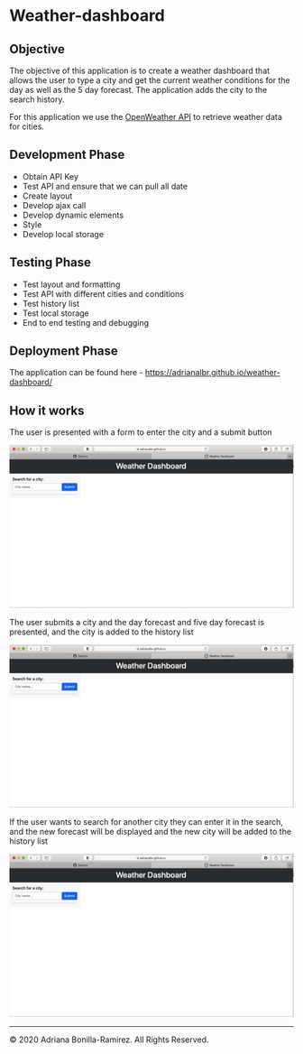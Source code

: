 # Weather-dashboard

## Objective

The objective of this application is to create a weather dashboard that allows the user to type a city and get the current weather conditions for the day as well as the 5 day forecast. The application adds the city to the search history.

For this application we use the [OpenWeather API](https://openweathermap.org/api) to retrieve weather data for cities.

## Development Phase
- Obtain API Key
- Test API and ensure that we can pull all date
- Create layout
- Develop ajax call
- Develop dynamic elements
- Style
- Develop local storage

## Testing Phase
- Test layout and formatting
- Test API with different cities and conditions
- Test history list
- Test local storage
- End to end testing and debugging

## Deployment Phase

The application can be found here - https://adrianalbr.github.io/weather-dashboard/

## How it works

The user is presented with a form to enter the city and a submit button

![weather-dashboard](images/weather-start.jpeg)

The user submits a city and the day forecast and five day forecast is presented, and the city is added to the history list

![weather-dashboard](images/weather-start.jpeg)

If the user wants to search for another city they can enter it in the search, and the new forecast will be displayed and the new city will be added to the history list

![weather-dashboard](images/weather-start.jpeg)



- - -
© 2020 Adriana Bonilla-Ramirez. All Rights Reserved.

